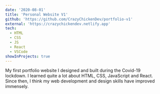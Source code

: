 ```yaml
---
date: '2020-08-01'
title: 'Personal Website V1'
github: 'https://github.com/CrazyChickenDev/portfolio-v1'
external: 'https://crazychickendev.netlify.app'
tech:
  - HTML
  - CSS
  - JS
  - React
  - VSCode
showInProjects: true
---
```


My first portfolio website I designed and built during the Covid-19 lockdown. I learned quite a lot about HTML, CSS, JavaScript and React. Since then, I think my web development and design skills have improved immensely.
